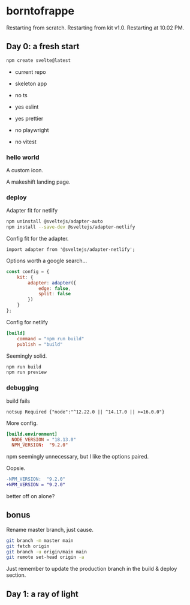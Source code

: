 # borntofrappe

Restarting from scratch. Restarting from kit v1.0. Restarting at 10.02 PM.

## Day 0: a fresh start

```bash
npm create svelte@latest
```

- current repo

- skeleton app

- no ts

- yes eslint

- yes prettier

- no playwright

- no vitest

### hello world

A custom icon.

A makeshift landing page.

### deploy <!-- fingers crossed -->

Adapter fit for netlify

```bash
npm uninstall @sveltejs/adapter-auto
npm install --save-dev @sveltejs/adapter-netlify
```

Config fit for the adapter.

```
import adapter from '@sveltejs/adapter-netlify';
```

Options worth a google search...

```js
const config = {
	kit: {
		adapter: adapter({
			edge: false,
			split: false
		})
	}
};
```

Config for netlify

```toml
[build]
    command = "npm run build"
    publish = "build"
```

Seemingly solid.

```bash
npm run build
npm run preview
```

### debugging

build fails

```text
notsup Required {"node":"^12.22.0 || ^14.17.0 || >=16.0.0"}
```

More config.

```toml
[build.environment]
  NODE_VERSION = "18.13.0"
  NPM_VERSION:  "9.2.0"
```

npm seemingly unnecessary, but I like the options paired.

Oopsie.

```diff
-NPM_VERSION:  "9.2.0"
+NPM_VERSION = "9.2.0"
```

better off on alone?

## bonus

Rename master branch, just cause.

```bash
git branch -m master main
git fetch origin
git branch -u origin/main main
git remote set-head origin -a
```

Just remember to update the production branch in the build & deploy section.

## Day 1: a ray of light
